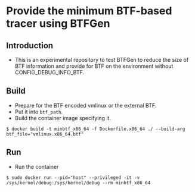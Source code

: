 # Provide the minimum BTF-based tracer using BTFGen

## Introduction

- This is an experimental repository to test BTFGen to reduce the size of BTF information and provide for BTF on the environment without CONFIG_DEBUG_INFO_BTF.

## Build

- Prepare for the BTF encoded vmlinux or the external BTF.
- Put it into `btf_path`.
- Build the container image specifying it.
```
$ docker build -t minbtf_x86_64 -f Dockerfile.x86_64 ./ --build-arg btf_file="vmlinux.x86_64.btf"
```

## Run

- Run the container
```
$ sudo docker run --pid="host" --privileged -it -v /sys/kernel/debug:/sys/kernel/debug --rm minbtf_x86_64
```
